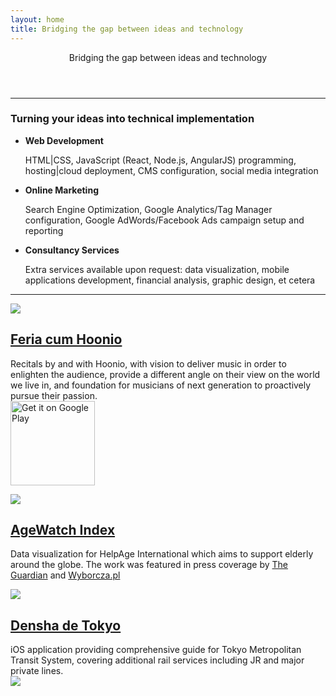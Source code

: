 ```yaml
---
layout: home
title: Bridging the gap between ideas and technology
---
```


<div id="home">
  <header>
    <div class="intro-text">
      <!-- <p>Root {% jekyll.environment %}</p> -->
      <p>Bridging the gap between ideas and technology</p>
    </div>
  </header>
</div>

----

### Turning your ideas into technical implementation

* **Web Development**

  HTML|CSS, JavaScript (React, Node.js, AngularJS) programming, hosting|cloud deployment, CMS configuration, social media integration

* **Online Marketing**

  Search Engine Optimization, Google Analytics/Tag Manager configuration, Google AdWords/Facebook Ads campaign setup and reporting

* **Consultancy Services**

  Extra services available upon request: data visualization, mobile applications development, financial analysis, graphic design, et cetera
  
----

<section id="products"><div class="content-section-a"><div class="container-fluid"><div class="row"><div class="col-lg-5 push-lg-7 col-sm-6 push-sm-6"><div class="row"><a href="http://feria.hoonio.com"><img class="img-responsive img-fluid pull-sm-right" src="https://lh3.googleusercontent.com/mvwsxK_jpFHLoteeScrcnP1_D1dIO_mv92oyy5AhXDZ8DQ9rOMVI9FajP6dt32Yma9CHr59NbsQStRuyQN2GzU764EHtgjSxRqpkkw=w569-h320-rw-no"></a></div></div><div class="col-lg-7 pull-lg-5 col-sm-6 pull-sm-6"><a href="http://feria.hoonio.com"><h2 class="section-heading">Feria cum Hoonio</h2></a><p class="lead">Recitals by and with Hoonio, with vision to deliver music in order to enlighten the audience, provide a different angle on their view on the world we live in, and foundation for musicians of next generation to proactively pursue their passion.<br><a href="http://hoon.io/feriaApp"><img class="appstore-badge" alt="Get it on Google Play" src="https://play.google.com/intl/en_us/badges/images/generic/en-play-badge.png" width="135px"></a></p></div></div></div></div><div class="content-section-b"><div class="container-fluid"><div class="row"><div class="col-lg-5 col-sm-6"><div class="row"><a href="http://www.helpage.org/global-agewatch/population-ageing-data/global-rankings-map"><img class="img-responsive img-fluid pull-sm-right" src="https://lh3.googleusercontent.com/-TzWilRcgbbc/UktfVGEL8oI/AAAAAAAB5Sk/cPk3nN6PWOo/w980-h551/frontcover-agewatch.jpg"></a></div></div><div class="col-lg-7 col-sm-6"><a href="http://www.helpage.org/global-agewatch/population-ageing-data/global-rankings-map"><h2 class="section-heading">AgeWatch Index</h2></a><p class="lead">Data visualization for HelpAge International which aims to support elderly around the globe. The work was featured in press coverage by <a target="_blank" title="Best and worst places to be old: interactive map" href="http://bit.ly/19YDIBV">The Guardian</a> and <a target="_blank" title="Lepiej niż w Polsce seniorom żyje się w Albanii, na Litwie czy Białorusi. Najgorzej jest z opieką zdrowotną Cały tekst" href="http://bit.ly/1fIVwIv">Wyborcza.pl</a></p></div></div></div></div><div class="content-section-a"><div class="container-fluid"><div class="row"><div class="col-lg-5 push-lg-7 col-sm-6 push-sm-6"><div class="row"><a href="http://hoon.io/1DWTTNa"><img class="img-responsive img-fluid pull-sm-right" src="https://lh3.googleusercontent.com/-sQSx-LtdT3g/VcaHUL1Z2oI/AAAAAAACjxo/Sr3OXnVK2Og/s800-Ic42/denshadetokyo.jpg"></a></div></div><div class="col-lg-7 pull-lg-5 col-sm-6 pull-sm-6"><a href="http://hoon.io/1DWTTNa"><h2 class="section-heading">Densha de Tokyo</h2></a><p class="lead">iOS application providing comprehensive guide for Tokyo Metropolitan Transit System, covering additional rail services including JR and major private lines. <br><a href="http://hoon.io/1DWTTNa"><img class="playstore-badge" src="https://devimages.apple.com.edgekey.net/app-store/marketing/guidelines/images/badge-download-on-the-app-store-jp.svg"></a></p></div></div></div></div></section>